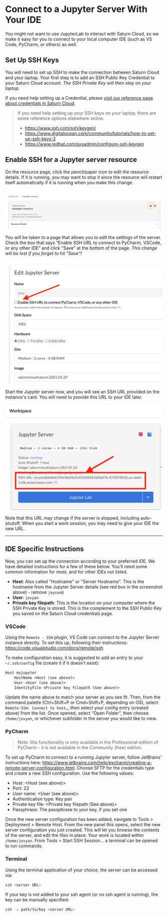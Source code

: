 # Connect to a Jupyter Server With Your IDE

You might not want to use JupyterLab to interact with Saturn Cloud, so we make it easy for you to connect to your local computer IDE (such as VS Code, PyCharm, or others) as well.

## Set Up SSH Keys

You will need to set up SSH to make the connection between Saturn Cloud and your laptop. Your first step is to add an SSH Public Key Credential to your Saturn Cloud account. *The SSH Private Key will then stay on your laptop.*

If you need help setting up a Credential, please [visit our reference page about credentials in Saturn Cloud](<docs/Using Saturn Cloud/credentials.md>).

> If you need help setting up your SSH keys on your laptop, there are some reference options elsewhere online.
> * <a href="https://www.ssh.com/ssh/keygen/" target='_blank' rel='noopener'>https://www.ssh.com/ssh/keygen/</a>
> * <a href="https://www.digitalocean.com/community/tutorials/how-to-set-up-ssh-keys-2" target='_blank' rel='noopener'>https://www.digitalocean.com/community/tutorials/how-to-set-up-ssh-keys-2</a>
> * <a href="https://www.redhat.com/sysadmin/configure-ssh-keygen" target='_blank' rel='noopener'>https://www.redhat.com/sysadmin/configure-ssh-keygen</a>


## Enable SSH for a Jupyter server resource

On the resource page, click the pencil/paper icon to edit the resource details. If it is running, you may want to stop it since the resource will restart itself automatically if it is running when you make this change.

<img src="/images/docs/edit-resource-button.jpg" alt="Edit button within a resource" class="doc-image">

You will be taken to a page that allows you to edit the settings of the server. Check the box that says “Enable SSH URL to connect to PyCharm, VSCode, or any other IDE” and click "Save" at the bottom of the page. *This change will be lost if you forget to hit "Save"!*

<img src="/images/docs/ssh2.png" alt="Screenshot of Saturn Cloud Edit Jupyter Server form, with red arrow pointing to Enable SSH URL button" class="doc-image">

Start the Jupyter server now, and you will see an SSH URL provided on the instance's card. You will need to provide this URL to your IDE later.

<img src="/images/docs/ssh3.png" alt="Screenshot of Jupyter Server card with server running, arrow pointing to SSH URL shown, with box encircling it" class="doc-image">

Note that this URL may change if the server is stopped, including auto-shutoff. When you start a work session, you may need to give your IDE the new URL.

***

## IDE Specific Instructions

Now, you can set up the connection according to your preferred IDE. We have detailed instructions for a few of these below. You'll need some common information for most, and for other IDEs not listed.

* **Host**: Also called "Hostname" or "Server Hostname". This is the hostname from the Jupyter Server details (see red box in the screenshot above) - remove `joyvan@`
* **User**: `jovyan`
* **Private key filepath**: This is the location on your computer where the SSH Private Key is stored. This is the complement to the SSH Public Key you saved on the Saturn Cloud credentials page.

### VSCode

Using the `Remote - SSH` plugin, VS Code can connect to the Jupyter Server instance directly. To set this up, following their instructions: <a href="https://code.visualstudio.com/docs/remote/ssh" target='_blank' rel='noopener'>https://code.visualstudio.com/docs/remote/ssh</a>

To make configuration easy, it is suggested to add an entry to your `~/.ssh/config` file (create it if it doesn’t exist):

```
Host myjupyter
    HostName <Host (see above)>
    User <User (see above)>
    IdentityFile <Private key filepath (See above)>
```

Update the name above to match your server as you see fit. Then, from the command palette (Ctrl+Shift+P or Cmd+Shift+P, depending on OS), select `Remote-SSH: Connect to host…`, then select your config entry (created above) from the list. Once opened, select “Open Folder”, then choose `/home/jovyan`, or whichever subfolder in the server you would like to view. 


### PyCharm

> Note: this functionality is only available in the Professional edition of PyCharm - it is not available in the Community (free) edition.

To set up PyCharm to connect to a running Jupyter server, follow JetBrains’ instructions here: <a href="https://www.jetbrains.com/help/pycharm/creating-a-remote-server-configuration.html" target='_blank' rel='noopener'>https://www.jetbrains.com/help/pycharm/creating-a-remote-server-configuration.html</a>. Choose SFTP for the credentials type and create a new SSH configuration. Use the following values:

* Host: <Host (see above)>
* Port: 22
* User name: <User (see above)>
* Authentication type: Key pair
* Private key file: <Private key filepath (See above)>
* Passphrase: The passphrase to your key, if you set one

Once the new server configuration has been added, navigate to Tools > Deployment > Remote Host. From the new panel this opens, select the new server configuration you just created. This will let you browse the contents of the server, and edit the files in place. Your work is located within `/home/jovyan`. From Tools > Start SSH Session… a terminal can be opened to run commands.

### Terminal

Using the terminal application of your choice, the server can be accessed via:

```bash
ssh <server URL>
```
If your key is not added to your ssh agent (or no ssh agent is running), the key can be manually specified:

```bash
ssh -i path/to/key <server URL>
```
